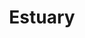 ---
git: https://github.com/estuary/flow
linkedin: https://linkedin.com/company/65266256
logohandle: estuarydev
sort: estuary
title: Estuary
twitter: https://x.com/EstuaryDev
website: https://estuary.dev/
---
